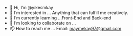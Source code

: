 - 👋 Hi, I’m @yikesmkay
- 👀 I’m interested in ... Anything that can fulfill me creatively.
- 🌱 I’m currently learning ...Front-End and Back-end
- 💞️ I’m looking to collaborate on ...
- 📫 How to reach me ... Email: maymekay97@gmail.com

<!---
yikesmkay/yikesmkay is a ✨ special ✨ repository because its `README.md` (this file) appears on your GitHub profile.
You can click the Preview link to take a look at your changes.
--->
